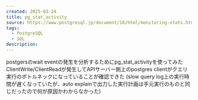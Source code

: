 ```yaml
---
created: 2025-03-24
title: pg_stat_activity
source: https://www.postgresql.jp/document/16/html/monitoring-stats.html#MONITORING-PG-STAT-ACTIVITY-VIEW
tags:
  - PostgreSQL
  - SQL
description:
---
```

postgersのwait eventの発生を分析するためにpg_stat_activityを使ってみた
ClientWrite/ClientReadが発生してAPIサーバー側上のpostgres clientがクエリ実行のボトルネックになっていることが確認できた
(slow query log上の実行時間が遅くなっていたが、auto explainで出力した実行計画は手元実行のものと同じだったので何が原因かわからなかった)